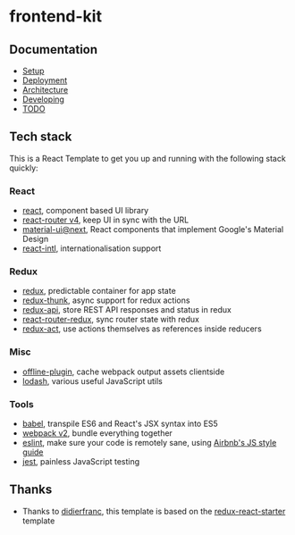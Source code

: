 # frontend-kit

## Documentation

- [Setup](/docs/SETUP.md)
- [Deployment](/docs/DEPLOYMENT.md)
- [Architecture](/docs/ARCHITECTURE.md)
- [Developing](/docs/DEVELOPING.md)
- [TODO](/docs/TODO.md)

## Tech stack

This is a React Template to get you up and running with the following
stack quickly:

### React

* [react](https://facebook.github.io/react/), component based UI library
* [react-router v4](https://github.com/ReactTraining/react-router), keep UI in sync with the URL
* [material-ui@next](http://www.material-ui.com/), React components that implement Google's Material Design
* [react-intl](https://github.com/yahoo/react-intl), internationalisation support

### Redux

* [redux](http://redux.js.org/), predictable container for app state
* [redux-thunk](https://github.com/gaearon/redux-thunk), async support for redux actions
* [redux-api](https://github.com/lexich/redux-api), store REST API responses and status in redux
* [react-router-redux](https://github.com/ReactTraining/react-router/tree/master/packages/react-router-redux), sync router state with redux
* [redux-act](https://github.com/pauldijou/redux-act), use actions themselves as references inside reducers

### Misc

* [offline-plugin](https://github.com/NekR/offline-plugin), cache webpack output assets clientside
* [lodash](https://lodash.com/), various useful JavaScript utils

### Tools

* [babel](https://babeljs.io/), transpile ES6 and React's JSX syntax into ES5
* [webpack v2](https://webpack.github.io/), bundle everything together
* [eslint](http://eslint.org/), make sure your code is remotely sane, using [Airbnb's JS style guide](https://github.com/airbnb/javascript)
* [jest](https://facebook.github.io/jest/), painless JavaScript testing

## Thanks

* Thanks to [didierfranc](https://github.com/didierfranc),
  this template is based on the
  [redux-react-starter](https://github.com/didierfranc/redux-react-starter)
  template
